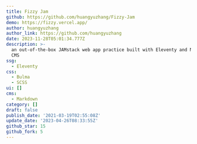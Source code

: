 ```yaml
---
title: Fizzy Jam
github: https://github.com/huangyuzhang/Fizzy-Jam
demo: https://fizzy.vercel.app/
author: huangyuzhang
author_link: https://github.com/huangyuzhang
date: 2023-11-28T05:01:34.777Z
description: >-
  an out-of-the-box JAMstack web app practice built with Eleventy and Netlify
  CMS
ssg:
  - Eleventy
css:
  - Bulma
  - SCSS
ui: []
cms:
  - Markdown
category: []
draft: false
publish_date: '2021-03-19T02:55:08Z'
update_date: '2023-04-26T08:33:55Z'
github_star: 15
github_fork: 5
---
```

